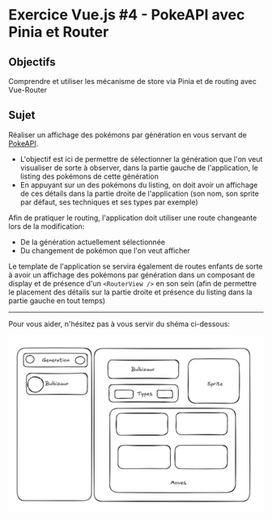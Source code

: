 # Exercice Vue.js #4 - PokeAPI avec Pinia et Router

## Objectifs 

Comprendre et utiliser les mécanisme de store via Pinia et de routing avec Vue-Router

## Sujet

Réaliser un affichage des pokémons par génération en vous servant de [PokeAPI](https://pokeapi.co/).

* L'objectif est ici de permettre de sélectionner la génération que l'on veut visualiser de sorte à observer, dans la partie gauche de l'application, le listing des pokémons de cette génération
* En appuyant sur un des pokémons du listing, on doit avoir un affichage de ces détails dans la partie droite de l'application (son nom, son sprite par défaut, ses techniques et ses types par exemple)

Afin de pratiquer le routing, l'application doit utiliser une route changeante lors de la modification: 
* De la génération actuellement sélectionnée
* Du changement de pokémon que l'on veut afficher

Le template de l'application se servira également de routes enfants de sorte à avoir un affichage des pokémons par génération dans un composant de display et de présence d'un `<RouterView />` en son sein (afin de permettre le placement des détails sur la partie droite et présence du listing dans la partie gauche en tout temps)

---

Pour vous aider, n'hésitez pas à vous servir du shéma ci-dessous:

![template](assets/template-exo-04.png)
